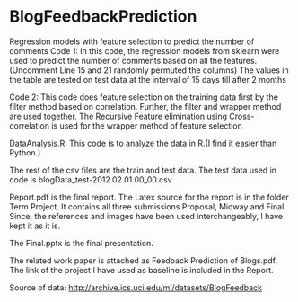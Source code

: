 # BlogFeedbackPrediction
Regression models with feature selection to predict the number of comments
Code 1:
In this code, the regression models from sklearn were used to predict the number of comments based on all the features. (Uncomment Line 15 and 21 randomly permuted the columns)
The values in the table are tested on test data at the interval of 15 days till after 2 months

Code 2: 
This code does feature selection on the training data first by the filter method based on correlation. Further, the filter and wrapper method are used together. The Recursive Feature elimination using Cross-correlation is used for the wrapper method of feature selection

DataAnalysis.R:
This code is to analyze the data in R.(I find it easier than Python.)

The rest of the csv files are the train and test data. The test data used in code is blogData_test-2012.02.01.00_00.csv. 

Report.pdf is the final report. The Latex source for the report is in the folder Term Project. It contains all three submissions Proposal, Midway and Final. Since, the references and images have been used interchangeably, I have kept it as it is. 

The Final.pptx is the final presentation. 

The related work paper is attached as Feedback Prediction of Blogs.pdf. The link of the project I have used as baseline is included in the Report. 

Source of data: http://archive.ics.uci.edu/ml/datasets/BlogFeedback
